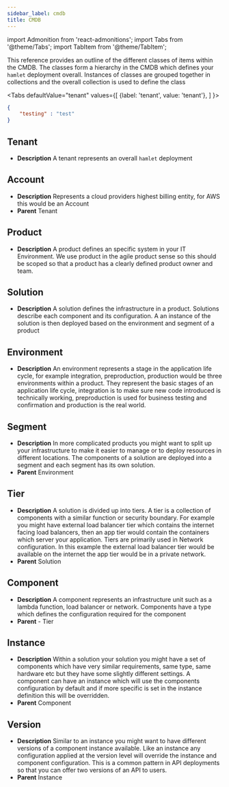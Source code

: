 ```yaml
---
sidebar_label: cmdb
title: CMDB
---
```

import Admonition from 'react-admonitions';
import Tabs from '@theme/Tabs';
import TabItem from '@theme/TabItem';

This reference provides an outline of the different classes of items within the CMDB. The classes form a hierarchy in the CMDB which defines your `hamlet` deployment overall. Instances of classes are grouped together in collections and the overall collection is used to define the class

<Tabs
    defaultValue="tenant"
    values={[
        {label: 'tenant', value: 'tenant'},
    ]
}>
<TabItem value='tenant'>

```json {2}
{
    "testing" : "test"
}
```

</TabItem>
</Tabs>

## Tenant

- **Description**
    A tenant represents an overall `hamlet` deployment

## Account

- **Description**
    Represents a cloud providers highest billing entity, for AWS this would be an Account
- **Parent** Tenant

## Product

- **Description**
     A product defines an specific system in your IT Environment. We use product in the agile product sense so this should be scoped so that a product has a clearly defined product owner and team.

## Solution

- **Description**
    A solution defines the infrastructure in a product. Solutions describe each component and its configuration. A an instance of the solution is then deployed based on the environment and segment of a product

## Environment

- **Description**
    An environment represents a stage in the application life cycle, for example integration, preproduction, production would be three environments within a product. They represent the basic stages of an application life cycle, integration is to make sure new code introduced is technically working, preproduction is used for business testing and confirmation and production is the real world.

## Segment

- **Description**
    In more complicated products you might want to split up your infrastructure to make it easier to manage or to deploy resources in different locations. The components of a solution are deployed into a segment and each segment has its own solution.
- **Parent** Environment

## Tier

- **Description**
    A solution is divided up into tiers. A tier is a collection of components with a similar function or security boundary. For example you might have external load balancer tier which contains the internet facing load balancers, then an app tier would contain the containers which server your application. Tiers are primarily used in Network configuration. In this example the external load balancer tier would be available on the internet the app tier would be in a private network.
- **Parent** Solution

## Component

- **Description**
    A component represents an infrastructure unit such as a lambda function, load balancer or network. Components have a type which defines the configuration required for the component
- **Parent** - Tier

## Instance

- **Description**
    Within a solution your solution you might have a set of components which have very similar requirements, same type, same hardware etc but they have some slightly different settings. A component can have an instance which will use the components configuration by default and if more specific is set in the instance definition this will be overridden.
- **Parent** Component

## Version

- **Description**
    Similar to an instance you might want to have different versions of a component instance available. Like an instance any configuration applied at the version level will override the instance and component configuration. This is a common pattern in API deployments so that you can offer two versions of an API to users.
- **Parent** Instance
